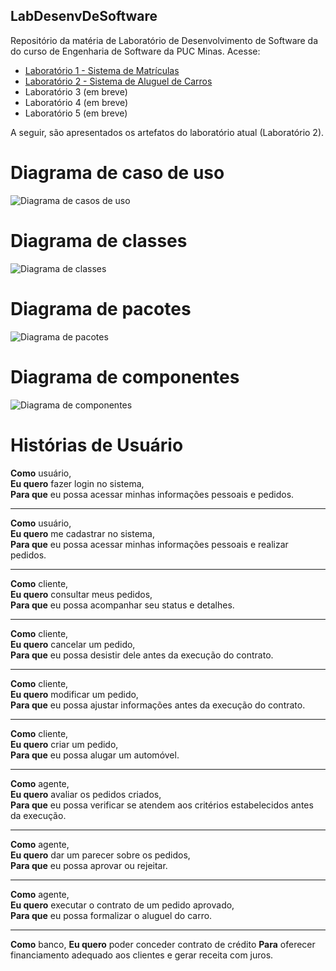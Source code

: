 ## LabDesenvDeSoftware
Repositório da matéria de Laboratório de Desenvolvimento de Software da do curso de Engenharia de Software da PUC Minas. Acesse:

- [Laboratório 1 - Sistema de Matrículas](https://github.com/juliavianna/LabDesenvDeSoftware/tree/main/laboratorio1)
- [Laboratório 2 - Sistema de Aluguel de Carros](https://github.com/juliavianna/LabDesenvDeSoftware/tree/main/laboratorio2)
- Laboratório 3 (em breve)
- Laboratório 4 (em breve)
- Laboratório 5 (em breve)

A seguir, são apresentados os artefatos do laboratório atual (Laboratório 2).

# Diagrama de caso de uso
![Diagrama de casos de uso](laboratorio2/projeto/diagramaCasosUso/20250323_diagramaCasosDeUso.png)

# Diagrama de classes
![Diagrama de classes](laboratorio2/projeto/diagramaClasses/20250325_diagramaClasses.png)

# Diagrama de pacotes
![Diagrama de pacotes](laboratorio2/projeto/diagramaPacotes/package-diagram.png)

# Diagrama de componentes
![Diagrama de componentes](laboratorio2/projeto/diagramaComponentes/20250326_diagramaComponentes.png)

# Histórias de Usuário

**Como** usuário,  
**Eu quero** fazer login no sistema,  
**Para que** eu possa acessar minhas informações pessoais e pedidos.  

---

**Como** usuário,  
**Eu quero** me cadastrar no sistema,  
**Para que** eu possa acessar minhas informações pessoais e realizar pedidos.  

---

**Como** cliente,  
**Eu quero** consultar meus pedidos,  
**Para que** eu possa acompanhar seu status e detalhes.  

---

**Como** cliente,  
**Eu quero** cancelar um pedido,  
**Para que** eu possa desistir dele antes da execução do contrato.  

---

**Como** cliente,  
**Eu quero** modificar um pedido,  
**Para que** eu possa ajustar informações antes da execução do contrato.  

---

**Como** cliente,  
**Eu quero** criar um pedido,  
**Para que** eu possa alugar um automóvel.  

---

**Como** agente,  
**Eu quero** avaliar os pedidos criados,  
**Para que** eu possa verificar se atendem aos critérios estabelecidos antes da execução.  

---

**Como** agente,  
**Eu quero** dar um parecer sobre os pedidos,  
**Para que** eu possa aprovar ou rejeitar.  

---
  
**Como** agente,  
**Eu quero** executar o contrato de um pedido aprovado,  
**Para que** eu possa formalizar o aluguel do carro.  

---

**Como** banco,
**Eu quero** poder conceder contrato de crédito
**Para** oferecer financiamento adequado aos clientes e gerar receita com juros.  

